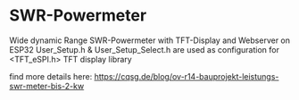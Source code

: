 # SWR-Powermeter
Wide dynamic Range SWR-Powermeter with TFT-Display and Webserver on ESP32
User_Setup.h & User_Setup_Select.h are used as configuration for <TFT_eSPI.h> TFT display library

find more details here:  https://cqsg.de/blog/ov-r14-bauprojekt-leistungs-swr-meter-bis-2-kw
